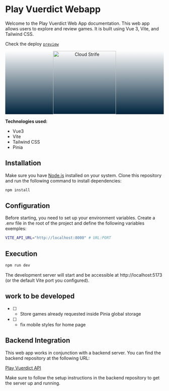# Play Vuerdict Webapp

Welcome to the Play Vuerdict Web App documentation. This web app allows users to explore and review games. It is built using Vue 3, Vite, and Tailwind CSS.

Check the deploy [`preview`](https://play-vuerdict.walisontsx.com/)

<div style="background: linear-gradient(to top, #00243D, transparent);">
  <p align="center">
    <img src="https://raw.githubusercontent.com/Wtheodoro/play-vuerdict/main/src/assets/images/cloudStrife.svg" width="200" alt="Cloud Strife">
  </p>
</div>

**Technologies used:**

- Vue3
- Vite
- Tailwind CSS
- Pinia

## Installation

Make sure you have [Node.js](https://nodejs.org) installed on your system. Clone this repository and run the following command to install dependencies:

```bash
npm install
```

## Configuration

Before starting, you need to set up your environment variables. Create a .env file in the root of the project and define the following variables exemples:

```bash
VITE_API_URL="http://localhost:8000" # URL:PORT
```

## Execution

```bash
npm run dev
```

The development server will start and be accessible at http://localhost:5173 (or the default Vite port you configured).

## work to be developed

- [ ] - Store games already requested inside Pinia global storage
- [ ] - fix mobile styles for home page

## Backend Integration

This web app works in conjunction with a backend server. You can find the backend repository at the following URL:

[Play Vuerdict API](https://github.com/Wtheodoro/plau-vuerdict-api)

Make sure to follow the setup instructions in the backend repository to get the server up and running.
